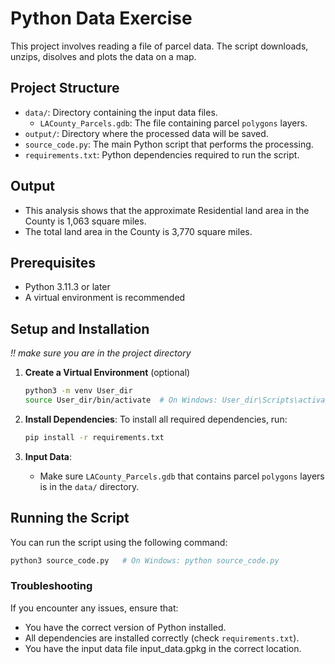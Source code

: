 # Python Data Exercise

This project involves reading a file of parcel data. 
The script downloads, unzips, disolves and plots the data on a map.

## Project Structure

- `data/`: Directory containing the input data files.
  - `LACounty_Parcels.gdb`: The file containing parcel `polygons` layers.
- `output/`: Directory where the processed data will be saved.
- `source_code.py`: The main Python script that performs the processing.
- `requirements.txt`: Python dependencies required to run the script.

## Output
- This analysis shows that the approximate Residential land area in the County is 1,063 square miles.
- The total land area in the County is 3,770 square miles.
## Prerequisites

- Python 3.11.3 or later
- A virtual environment is recommended

## Setup and Installation

*!! make sure you are in the project directory*

1. **Create a Virtual Environment** (optional)
    ```bash
    python3 -m venv User_dir
    source User_dir/bin/activate  # On Windows: User_dir\Scripts\activate
    ```

2. **Install Dependencies**:
    To install all required dependencies, run:
    ```bash
    pip install -r requirements.txt
    ```
3. **Input Data**:
    - Make sure `LACounty_Parcels.gdb` that contains parcel `polygons` layers is in the `data/` directory.

## Running the Script

You can run the script using the following command:

```bash
python3 source_code.py   # On Windows: python source_code.py
```

### Troubleshooting
If you encounter any issues, ensure that:

 - You have the correct version of Python installed.
 - All dependencies are installed correctly (check `requirements.txt`).
 - You have the input data file input_data.gpkg in the correct location.